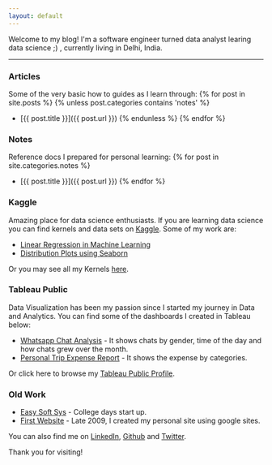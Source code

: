 ```yaml
---
layout: default
---
```


Welcome to my blog! I'm a software engineer turned data analyst learing data science ;) , currently living in Delhi, India. 

---

### Articles

Some of the very basic how to guides as I learn through:
{% for post in site.posts %}
{% unless post.categories contains 'notes' %}
- [{{ post.title }}]({{ post.url }})
{% endunless %}
{% endfor %}

### Notes

Reference docs I prepared for personal learning:
{% for post in site.categories.notes %}
- [{{ post.title }}]({{ post.url }})
{% endfor %}

### Kaggle

Amazing place for data science enthusiasts. If you are learning data science you can find kernels and data sets on [Kaggle](https://www.kaggle.com). Some of my work are:
- [Linear Regression in Machine Learning](https://www.kaggle.com/iyadavvaibhav/machine-learning-linear-regression)
- [Distribution Plots using Seaborn](https://www.kaggle.com/iyadavvaibhav/data-viz-distribution-plots)

Or you may see all my Kernels [here](https://www.kaggle.com/iyadavvaibhav/kernels).


### Tableau Public

Data Visualization has been my passion since I started my journey in Data and Analytics. You can find some of the dashboards I created in Tableau below:
- [Whatsapp Chat Analysis](https://public.tableau.com/profile/iyadavvaibhav#!/vizhome/WhatsappChatAnalysis/Allsheets) - It shows chats by gender, time of the day and how chats grew over the month.
- [Personal Trip Expense Report](https://public.tableau.com/profile/iyadavvaibhav#!/vizhome/WeekendExpenseDB/DB) - It shows the expense by categories.

Or click here to browse my [Tableau Public Profile](https://public.tableau.com/profile/iyadavvaibhav).


### Old Work
- [Easy Soft Sys](http://www.easysoftsys.com) - College days start up.
- [First Website](https://sites.google.com/site/vebs0205/) - Late 2009, I created my personal site using google sites.

You can also find me on [LinkedIn](https://in.linkedin.com/in/iyadavvaibhav), [Github](https://github.com/iYadavVaibhav/) and [Twitter](https://twitter.com/iYadavVaibhav/).

Thank you for visiting!
